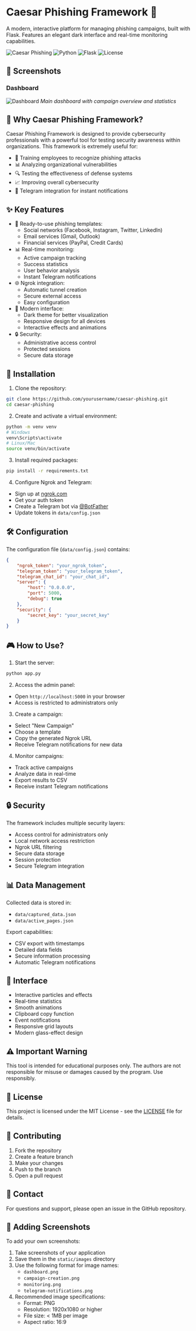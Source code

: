 # Caesar Phishing Framework 👑

A modern, interactive platform for managing phishing campaigns, built with Flask. Features an elegant dark interface and real-time monitoring capabilities.

![Caesar Phishing](https://img.shields.io/badge/Caesar-Phishing-purple)
![Python](https://img.shields.io/badge/Python-3.8+-blue)
![Flask](https://img.shields.io/badge/Flask-2.0+-green)
![License](https://img.shields.io/badge/License-MIT-yellow)

## 📸 Screenshots

### Dashboard
![Dashboard](static/images/dashboard.png)
*Main dashboard with campaign overview and statistics*

## 🌟 Why Caesar Phishing Framework?

Caesar Phishing Framework is designed to provide cybersecurity professionals with a powerful tool for testing security awareness within organizations. This framework is extremely useful for:

- 🎯 Training employees to recognize phishing attacks
- 📊 Analyzing organizational vulnerabilities
- 🔍 Testing the effectiveness of defense systems
- 📈 Improving overall cybersecurity
- 🤖 Telegram integration for instant notifications

## ✨ Key Features

- 🎨 Ready-to-use phishing templates:
  - Social networks (Facebook, Instagram, Twitter, LinkedIn)
  - Email services (Gmail, Outlook)
  - Financial services (PayPal, Credit Cards)
- 📊 Real-time monitoring:
  - Active campaign tracking
  - Success statistics
  - User behavior analysis
  - Instant Telegram notifications
- 🌐 Ngrok integration:
  - Automatic tunnel creation
  - Secure external access
  - Easy configuration
- 🎯 Modern interface:
  - Dark theme for better visualization
  - Responsive design for all devices
  - Interactive effects and animations
- 🔒 Security:
  - Administrative access control
  - Protected sessions
  - Secure data storage

## 🚀 Installation

1. Clone the repository:
```bash
git clone https://github.com/yourusername/caesar-phishing.git
cd caesar-phishing
```

2. Create and activate a virtual environment:
```bash
python -m venv venv
# Windows
venv\Scripts\activate
# Linux/Mac
source venv/bin/activate
```

3. Install required packages:
```bash
pip install -r requirements.txt
```

4. Configure Ngrok and Telegram:
- Sign up at [ngrok.com](https://ngrok.com)
- Get your auth token
- Create a Telegram bot via [@BotFather](https://t.me/botfather)
- Update tokens in `data/config.json`

## 🛠️ Configuration

The configuration file (`data/config.json`) contains:
```json
{
    "ngrok_token": "your_ngrok_token",
    "telegram_token": "your_telegram_token",
    "telegram_chat_id": "your_chat_id",
    "server": {
        "host": "0.0.0.0",
        "port": 5000,
        "debug": true
    },
    "security": {
        "secret_key": "your_secret_key"
    }
}
```

## 🎮 How to Use?

1. Start the server:
```bash
python app.py
```

2. Access the admin panel:
- Open `http://localhost:5000` in your browser
- Access is restricted to administrators only

3. Create a campaign:
- Select "New Campaign"
- Choose a template
- Copy the generated Ngrok URL
- Receive Telegram notifications for new data

4. Monitor campaigns:
- Track active campaigns
- Analyze data in real-time
- Export results to CSV
- Receive instant Telegram notifications

## 🔒 Security

The framework includes multiple security layers:
- Access control for administrators only
- Local network access restriction
- Ngrok URL filtering
- Secure data storage
- Session protection
- Secure Telegram integration

## 📊 Data Management

Collected data is stored in:
- `data/captured_data.json`
- `data/active_pages.json`

Export capabilities:
- CSV export with timestamps
- Detailed data fields
- Secure information processing
- Automatic Telegram notifications

## 🎨 Interface

- Interactive particles and effects
- Real-time statistics
- Smooth animations
- Clipboard copy function
- Event notifications
- Responsive grid layouts
- Modern glass-effect design

## ⚠️ Important Warning

This tool is intended for educational purposes only. The authors are not responsible for misuse or damages caused by the program. Use responsibly.

## 📄 License

This project is licensed under the MIT License - see the [LICENSE](LICENSE) file for details.

## 🤝 Contributing

1. Fork the repository
2. Create a feature branch
3. Make your changes
4. Push to the branch
5. Open a pull request

## 📧 Contact

For questions and support, please open an issue in the GitHub repository.

## 📸 Adding Screenshots

To add your own screenshots:

1. Take screenshots of your application
2. Save them in the `static/images` directory
3. Use the following format for image names:
   - `dashboard.png`
   - `campaign-creation.png`
   - `monitoring.png`
   - `telegram-notifications.png`
4. Recommended image specifications:
   - Format: PNG
   - Resolution: 1920x1080 or higher
   - File size: < 1MB per image
   - Aspect ratio: 16:9 
